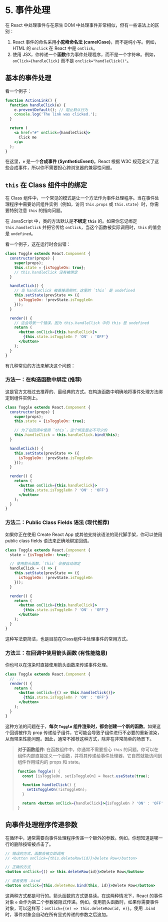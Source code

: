 # 5. 事件处理

在 React 中处理事件与在原生 DOM 中处理事件非常相似，但有一些语法上的区别：

1.  React 事件的命名采用**小驼峰命名法 (camelCase)**，而不是纯小写。例如，HTML 的 `onclick` 在 React 中是 `onClick`。
2.  使用 JSX，你传递一个**函数**作为事件处理程序，而不是一个字符串。例如，`onClick={handleClick}` 而不是 `onclick="handleClick()"`。

## 基本的事件处理

看一个例子：
```jsx
function ActionLink() {
  function handleClick(e) {
    e.preventDefault(); // 阻止默认行为
    console.log('The link was clicked.');
  }

  return (
    <a href="#" onClick={handleClick}>
      Click me
    </a>
  );
}
```
在这里，`e` 是一个**合成事件 (SyntheticEvent)**。React 根据 W3C 规范定义了这些合成事件，所以你不需要担心跨浏览器的兼容性问题。

## `this` 在 Class 组件中的绑定

在 Class 组件中，一个常见的模式是让一个方法作为事件处理程序。当在事件处理程序中需要访问组件实例（例如，访问 `this.props` 或 `this.state`）时，你需要特别注意 `this` 的指向问题。

在 JavaScript 中，类的方法默认是**不绑定 `this`** 的。如果你忘记绑定 `this.handleClick` 并把它传给 `onClick`，当这个函数被实际调用时，`this` 的值会是 `undefined`。

看一个例子，这在运行时会出错：
```jsx
class Toggle extends React.Component {
  constructor(props) {
    super(props);
    this.state = {isToggleOn: true};
    // this.handleClick 没有被绑定
  }

  handleClick() {
    // 当 handleClick 被直接调用时，这里的 `this` 是 undefined
    this.setState(prevState => ({
      isToggleOn: !prevState.isToggleOn
    }));
  }

  render() {
    // 这会导致一个错误，因为 this.handleClick 中的 this 是 undefined
    return (
      <button onClick={this.handleClick}>
        {this.state.isToggleOn ? 'ON' : 'OFF'}
      </button>
    );
  }
}
```

有几种常见的方法来解决这个问题：

### 方法一：在构造函数中绑定 (推荐)

这是官方文档过去推荐的、最经典的方式。在构造函数中明确地将事件处理方法绑定到组件实例上。

```jsx
class Toggle extends React.Component {
  constructor(props) {
    super(props);
    this.state = {isToggleOn: true};

    // 为了在回调中使用 `this`，这个绑定是必不可少的
    this.handleClick = this.handleClick.bind(this);
  }

  handleClick() {
    this.setState(prevState => ({
      isToggleOn: !prevState.isToggleOn
    }));
  }

  render() {
    return (
      <button onClick={this.handleClick}>
        {this.state.isToggleOn ? 'ON' : 'OFF'}
      </button>
    );
  }
}
```

### 方法二：Public Class Fields 语法 (现代推荐)

如果你正在使用 Create React App 或其他支持该语法的现代脚手架，你可以使用 public class fields 语法来正确地绑定回调。

```jsx
class Toggle extends React.Component {
  state = {isToggleOn: true};

  // 使用箭头函数，`this` 会被自动绑定
  handleClick = () => {
    this.setState(prevState => ({
      isToggleOn: !prevState.isToggleOn
    }));
  }

  render() {
    return (
      <button onClick={this.handleClick}>
        {this.state.isToggleOn ? 'ON' : 'OFF'}
      </button>
    );
  }
}
```
这种写法更简洁，也是目前在Class组件中处理事件的常用方式。

### 方法三：在回调中使用箭头函数 (有性能隐患)

你也可以在渲染时直接使用箭头函数来传递事件处理。

```jsx
class Toggle extends React.Component {
  // ...
  render() {
    return (
      <button onClick={() => this.handleClick()}>
        {this.state.isToggleOn ? 'ON' : 'OFF'}
      </button>
    );
  }
}
```
这种方法的问题在于，**每次 `Toggle` 组件渲染时，都会创建一个新的函数**。如果这个回调被作为 prop 传递给子组件，它可能会导致子组件进行不必要的重新渲染，从而带来性能问题。因此，通常不推荐这种方式，除非在非常简单的场景下。

> **对于函数组件**: 在函数组件中，你通常不需要担心 `this` 的问题。你可以在组件内部直接定义一个函数，并将其传递给事件处理器，它自然就能访问到组件作用域内的 props 和 state。
> ```jsx
> function Toggle() {
>   const [isToggleOn, setIsToggleOn] = React.useState(true);
> 
>   function handleClick() {
>     setIsToggleOn(!isToggleOn);
>   }
> 
>   return <button onClick={handleClick}>{isToggleOn ? 'ON' : 'OFF'}</button>;
> }
> ```

## 向事件处理程序传递参数

在循环中，通常需要向事件处理程序传递一个额外的参数。例如，你想知道是哪一行的删除按钮被点击了。

```jsx
// 错误的方式，函数会被立即调用
// <button onClick={this.deleteRow(id)}>Delete Row</button>

// 正确的方式
<button onClick={() => this.deleteRow(id)}>Delete Row</button>

// 或者使用 .bind
<button onClick={this.deleteRow.bind(this, id)}>Delete Row</button>
```
这两种方式都是可行的。箭头函数的方式更易读。在这两种情况下，React 的事件对象 `e` 会作为第二个参数被隐式传递。例如，使用箭头函数时，如果你需要事件对象，可以这样写：`onClick={(e) => this.deleteRow(id, e)}`。使用 `.bind` 时，事件对象会自动在所有显式传递的参数之后追加。 